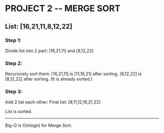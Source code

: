 # PROJECT 2 -- MERGE SORT 

## List: [16,21,11,8,12,22]

### Step 1:
Divide list into 2 part: [16,21,11] and [8,12,22]

### Step 2:
Recursively sort them:
[16,21,11] is [11,16,21] after sorting.
[8,12,22] is [8,12,22] after sorting. (It is already sorted.)

### Step 3:
Add 2 list each other:
Final list: [8,11,12,16,21,22]

List is sorted.

------------------------
Big-O is O(nlogn) for Merge Sort.
